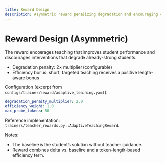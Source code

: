 ```yaml
---
title: Reward Design
description: Asymmetric reward penalizing degradation and encouraging concise, effective teaching.
---
```


# Reward Design (Asymmetric)

The reward encourages teaching that improves student performance and discourages interventions that degrade already-strong students.

- Degradation penalty: 2× multiplier (configurable)
- Efficiency bonus: short, targeted teaching receives a positive length-aware bonus

Configuration (excerpt from `configs/trainer/reward/adaptive_teaching.yaml`):

```yaml
degradation_penalty_multiplier: 2.0
efficiency_weight: 1.0
max_probe_tokens: 50
```

Reference implementation: `trainers/teacher_rewards.py::AdaptiveTeachingReward`.

Notes:

- The baseline is the student’s solution without teacher guidance.
- Reward combines delta vs. baseline and a token-length-based efficiency term.

